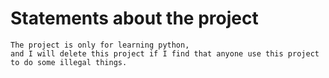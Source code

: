# Statements about the project
```
The project is only for learning python, 
and I will delete this project if I find that anyone use this project to do some illegal things.
```